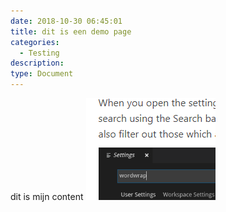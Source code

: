 ```yaml
---
date: 2018-10-30 06:45:01
title: dit is een demo page
categories:
  - Testing
description:
type: Document
---
```


dit is mijn content
![](images/2018-10-30-08-25-15.png)